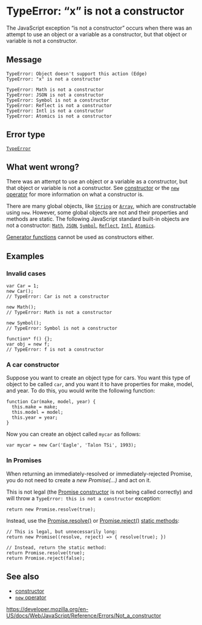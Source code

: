 TypeError: “x” is not a constructor
===================================

The JavaScript exception “is not a constructor” occurs when there was an attempt to use an object or a variable as a constructor, but that object or variable is not a constructor.

Message
-------

    TypeError: Object doesn't support this action (Edge)
    TypeError: "x" is not a constructor

    TypeError: Math is not a constructor
    TypeError: JSON is not a constructor
    TypeError: Symbol is not a constructor
    TypeError: Reflect is not a constructor
    TypeError: Intl is not a constructor
    TypeError: Atomics is not a constructor

Error type
----------

[`TypeError`](../global_objects/typeerror)

What went wrong?
----------------

There was an attempt to use an object or a variable as a constructor, but that object or variable is not a constructor. See [constructor](https://developer.mozilla.org/en-US/docs/Glossary/Constructor) or the [`new` operator](../operators/new) for more information on what a constructor is.

There are many global objects, like [`String`](../global_objects/string) or [`Array`](../global_objects/array), which are constructable using `new`. However, some global objects are not and their properties and methods are static. The following JavaScript standard built-in objects are not a constructor: [`Math`](../global_objects/math), [`JSON`](../global_objects/json), [`Symbol`](../global_objects/symbol), [`Reflect`](../global_objects/reflect), [`Intl`](../global_objects/intl), [`Atomics`](../global_objects/atomics).

[Generator functions](../statements/function*) cannot be used as constructors either.

Examples
--------

### Invalid cases

    var Car = 1;
    new Car();
    // TypeError: Car is not a constructor

    new Math();
    // TypeError: Math is not a constructor

    new Symbol();
    // TypeError: Symbol is not a constructor

    function* f() {};
    var obj = new f;
    // TypeError: f is not a constructor

### A car constructor

Suppose you want to create an object type for cars. You want this type of object to be called `car`, and you want it to have properties for make, model, and year. To do this, you would write the following function:

    function Car(make, model, year) {
      this.make = make;
      this.model = model;
      this.year = year;
    }

Now you can create an object called `mycar` as follows:

    var mycar = new Car('Eagle', 'Talon TSi', 1993);

### In Promises

When returning an immediately-resolved or immediately-rejected Promise, you do not need to create a *new Promise(…)* and act on it.

This is not legal (the [Promise constructor](https://developer.mozilla.org/en-US/docs/Mozilla/JavaScript_code_modules/Promise.jsm/Promise#Constructor) is not being called correctly) and will throw a `TypeError: this is not a constructor` exception:

    return new Promise.resolve(true);

Instead, use the [Promise.resolve()](../global_objects/promise/resolve) or [Promise.reject()](../global_objects/promise/reject) [static methods](https://en.wikipedia.org/wiki/Method_(computer_programming)#Static_methods):

    // This is legal, but unnecessarily long:
    return new Promise((resolve, reject) => { resolve(true); })

    // Instead, return the static method:
    return Promise.resolve(true);
    return Promise.reject(false);

See also
--------

-   [constructor](https://developer.mozilla.org/en-US/docs/Glossary/Constructor)
-   [`new` operator](../operators/new)

<a href="https://developer.mozilla.org/en-US/docs/Web/JavaScript/Reference/Errors/Not_a_constructor" class="_attribution-link">https://developer.mozilla.org/en-US/docs/Web/JavaScript/Reference/Errors/Not_a_constructor</a>
